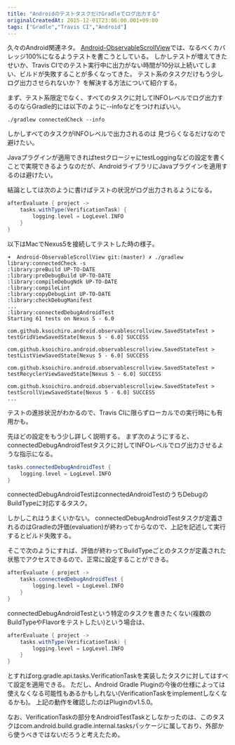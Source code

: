 ```yaml
---
title: "AndroidのテストタスクだけGradleでログ出力する"
originalCreatedAt: 2015-12-01T23:06:00.001+09:00
tags: ["Gradle","Travis CI","Android"]
---
```

久々のAndroid関連ネタ。
[Android-ObservableScrollView](https://github.com/ksoichiro/Android-ObservableScrollView)では、なるべくカバレッジ100%になるようテストを書こうとしている。
しかしテストが増えてきたせいか、Travis CIでのテスト実行中に出力がない時間が10分以上続いてしまい、ビルドが失敗することが多くなってきた。
テスト系のタスクだけもう少しログ出力させられないか？
を解決する方法について紹介する。

まず、テスト系限定でなく、すべてのタスクに対してINFOレベルでログ出力するのならGradle的には以下のように--infoなどをつければいい。

```
./gradlew connectedCheck --info
```

しかしすべてのタスクがINFOレベルで出力されるのは
見づらくなるだけなので避けたい。
<!--more-->

Javaプラグインが適用できればtestクロージャにtestLoggingなどの設定を書くことで実現できるようなのだが、AndroidライブラリにJavaプラグインを適用するのは避けたい。

結論としては次のように書けばテストの状況がログ出力されるようになる。

```groovy
afterEvaluate { project ->
    tasks.withType(VerificationTask) {
        logging.level = LogLevel.INFO
    }
}
```

以下はMacでNexus5を接続してテストした時の様子。

```
➜  Android-ObservableScrollView git:(master) ✗ ./gradlew library:connectedCheck -s
:library:preBuild UP-TO-DATE
:library:preDebugBuild UP-TO-DATE
:library:compileDebugNdk UP-TO-DATE
:library:compileLint
:library:copyDebugLint UP-TO-DATE
:library:checkDebugManifest
...
:library:connectedDebugAndroidTest
Starting 61 tests on Nexus 5 - 6.0

com.github.ksoichiro.android.observablescrollview.SavedStateTest > testGridViewSavedState[Nexus 5 - 6.0] SUCCESS 

com.github.ksoichiro.android.observablescrollview.SavedStateTest > testListViewSavedState[Nexus 5 - 6.0] SUCCESS 

com.github.ksoichiro.android.observablescrollview.SavedStateTest > testRecyclerViewSavedState[Nexus 5 - 6.0] SUCCESS 

com.github.ksoichiro.android.observablescrollview.SavedStateTest > testScrollViewSavedState[Nexus 5 - 6.0] SUCCESS 
...
```

テストの進捗状況がわかるので、Travis CIに限らずローカルでの実行時にも有用かも。

先ほどの設定をもう少し詳しく説明する。
まず次のようにすると、connectedDebugAndroidTestタスクに対してINFOレベルでログ出力させるような指示になる。

```groovy
tasks.connectedDebugAndroidTest {
    logging.level = LogLevel.INFO
}
```

connectedDebugAndroidTestはconnectedAndroidTestのうちDebugのBuildTypeに対応するタスク。

しかしこれはうまくいかない。
connectedDebugAndroidTestタスクが定義されるのはGradleの評価(evaluation)が終わってからなので、上記を記述して実行するとビルド失敗する。

そこで次のようにすれば、評価が終わってBuildTypeごとのタスクが定義された状態でアクセスできるので、正常に設定することができる。

```groovy
afterEvaluate { project ->
    tasks.connectedDebugAndroidTest {
        logging.level = LogLevel.INFO
    }
}
```

connectedDebugAndroidTestという特定のタスクを書きたくない(複数のBuildTypeやFlavorをテストしたい)という場合は、

```groovy
afterEvaluate { project ->
    tasks.withType(VerificationTask) {
        logging.level = LogLevel.INFO
    }
}
```

とすればorg.gradle.api.tasks.VerificationTaskを実装したタスクに対してはすべて設定を適用できる。
ただし、Android Gradle Pluginの今後の仕様によっては使えなくなる可能性もあるかもしれない(VerificationTaskをimplementしなくなるかも)。
上記の動作を確認したのはPluginのv1.5.0。

なお、VerificationTaskの部分をAndroidTestTaskとしなかったのは、このタスクはcom.android.build.gradle.internal.tasksパッケージに属しており、外部から使うべきではないだろうと考えたため。

